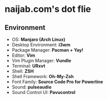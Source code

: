 # naijab.com's dot flie

## Environment

- OS: **Manjaro (Arch Linux)**
- Desktop Environment: **i3wm**
- Package Manager: **Pacman + Yay!**
- Editor: **Vim**
- Vim Plugin Manager: **Vundle**
- Terminal: **URxvt**
- Shell: **ZSH**
- Shell Framework: **Oh-My-Zsh**
- Font Family: **Source Code Pro for Powerline**
- Sound: **pulseaudio**
- Sound Control UI: **Pavucontrol**
